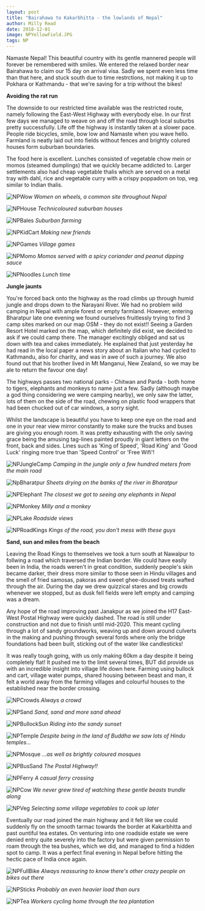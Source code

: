 ```yaml
---
layout: post
title: "Bairahawa to Kakarbhitta - the lowlands of Nepal"
author: Milly Read
date: 2018-12-01
image: NPYellowField.JPG
tags: NP 
---
```


Namaste Nepal! This beautiful country with its gentle mannered people will forever be remembered with smiles. We entered the relaxed border near Bairahawa to claim our 15 day on arrival visa. Sadly we spent even less time than that here, and stuck south due to time restrctions, not making it up to Pokhara or Kathmandu - that we're saving for a trip without the bikes! 

**Avoiding the rat run**  

The downside to our restricted time available was the restricted route, namely following the East-West Highway with everybody else. In our first few days we managed to weave on and off the road through local suburbs pretty successfully. Life off the highway is instantly taken at a slower pace. People ride bicycles, smile, bow low and Namaste when you wave hello. Farmland is neatly laid out into fields without fences and brightly colured houses form suburban boundaries. 

The food here is excellent. Lunches consisted of vegetable chow mein or momos (steamed dumplings) that we quickly became addicted to. Larger settlements also had cheap vegetable thalis which are served on a metal tray with dahl, rice and vegetable curry with a crispy poppadom on top, veg similar to Indian thalis.  

![NPWow](assets/img/NPWow.jpg) *Women on wheels, a common site throughout Nepal*

![NPHouse](assets/img/NPHouse.jpg) *Technicoloured suburban houses*  

![NPBales](assets/img/NPBales.jpg) *Suburban farming*  

![NPKidCart](assets/img/NPKidCart.jpg) *Making new friends*  

![NPGames](assets/img/NPGames.jpg) *Village games*  

![NPMomo](assets/img/NPMomo.jpg) *Momos served with a spicy coriander and peanut dipping sauce*

![NPNoodles](assets/img/NPNoodles.jpg) *Lunch time*


**Jungle jaunts**  

You're forced back onto the highway as the road climbs up through humid jungle and drops down to the Narayani River. We had no problem wild camping in Nepal with ample forest or empty farmland. However, entering Bharatpur late one evening we found ourselves fruitlessly trying to find 3 camp sites marked on our map OSM - they do not exist!! Seeing a Garden Resort Hotel marked on the map, which definitely did exist, we decided to ask if we could camp there. The manager excitingly obliged and sat us down with tea and cakes immediately. He explained that just yesterday he had read in the local paper a news story about an Italian who had cycled to Kathmandu, also for charity, and was in awe of such a journey. We also found out that his brother lived in Mt Manganui, New Zealand, so we may be ale to return the favour one day!  

The highways passes two national parks - Chitwan and Parda - both home to tigers, elephants and monkeys to name just a few. Sadly (although maybe a god thing considering we were camping nearby), we only saw the latter, lots of them on the side of the road, chewing on plastic food wrappers that had been chucked out of car windows, a sorry sight.  

Whilst the landscape is beautiful you have to keep one eye on the road and one in your rear view mirror constantly to make sure the trucks and buses are giving you enough room. It was pretty exhausting with the only saving grace being the amusing tag-lines painted proudly in giant letters on the front, back and sides. Lines such as 'King of Speed', 'Road King' and 'Good Luck' ringing more true than 'Speed Control' or 'Free Wifi'!  

![NPJungleCamp](assets/img/NPJungleCamp.jpg) *Camping in the jungle only a few hundred meters from the main road*

![NpBharatpur](assets/img/NpBharatpur.jpg) *Sheets drying on the banks of the river in Bharatpur*

![NPElephant](assets/img/NPElephant.jpg) *The closest we got to seeing any elephants in Nepal*

![NPMonkey](assets/img/NPMonkey.JPG) *Milly and a monkey*  

![NPLake](assets/img/NPLake.jpg) *Roadside views*  

![NPRoadKings](assets/img/NPRoadKings.jpg) *Kings of the road, you don't mess with these guys*  


**Sand, sun and miles from the beach**

Leaving the Road Kings to themselves we took a turn south at Nawalpur to follwing a road which traversed the Indian border. We could have easily been in India, the roads weren't in great condition, suddenly people's skin became darker, their dress more similar to those seen in Hindu villages and the smell of fried samosas, pakoras and sweet ghee-doused treats wafted through the air. During the day we drew quizzical stares and big crowds whenever we stopped, but as dusk fell fields were left empty and camping was a dream.  

Any hope of the road improving past Janakpur as we joined the H17 East-West Postal Highway were quickly dashed. The road is still under construction and not due to finish until mid-2020. This meant cycling through a lot of sandy groundworks, weaving up and down around culverts in the making and pushing through several fords where only the bridge foundations had been built, sticking out of the water like candlesticks!  

It was really tough going, with us only making 60km a day despite it being completely flat! It pushed me to the limit several times, BUT did provide us with an incredible insight into village life down here. Farming using bullock and cart, village water pumps, shared housing between beast and man, it felt a world away from the farming villages and colourful houses to the established near the border crossing. 

![NPCrowds](assets/img/NPCrowds.jpg) *Always a crowd*  

![NPSand](assets/img/NPSand.jpg) *Sand, sand and more sand ahead*  

![NPBullockSun](assets/img/NPBullockSun.jpg) *Riding into the sandy sunset*  

![NPTemple](assets/img/NPTemple.jpg) *Despite being in the land of Buddha we saw lots of Hindu temples...* 

![NPMosque](assets/img/NPMosque.jpg) *...as well as brightly coloured mosques*

![NPBusSand](assets/img/NPBusSand.jpg) *The Postal Highway!!*

![NPFerry](assets/img/NPFerry.jpg) *A casual ferry crossing*

![NPCow](assets/img/NPCow.jpg) *We never grew tired of watching these gentle beasts trundle along*

![NPVeg](assets/img/NPVeg.jpg) *Selecting some village vegetables to cook up later*


Eventually our road joined the main highway and it felt like we could suddenly fly on the smooth tarmac towards the border at Kakarbhitta and past ountiful tea estates. On venturing into one roadside estate we were denied entry quite severely into the factory but were given permission to roam through the tea bushes, which we did, and managed to find a hidden spot to camp. It was a perfect final evening in Nepal before hitting the hectic pace of India once again. 

![NPFullBike](assets/img/NPFullBike.jpg) *Always reassuring to know there's other crazy people on bikes out there*

![NPSticks](assets/img/NPSticks.JPG) *Probably an even heavier load than ours*  

![NPTea](assets/img/NPTea.jpg) *Workers cycling home through the tea plantation*


